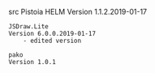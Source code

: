 src
    Pistoia HELM
    Version 1.1.2.2019-01-17

    JSDraw.Lite 
    Version 6.0.0.2019-01-17
        - edited version

    pako 
    Version 1.0.1